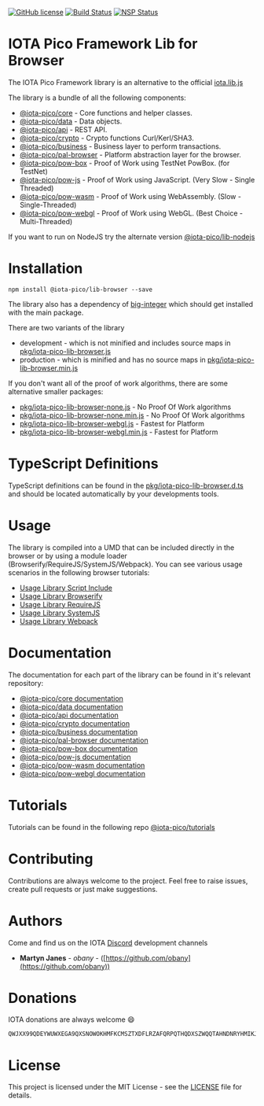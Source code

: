 [![GitHub license](https://img.shields.io/badge/license-MIT-blue.svg)](https://raw.githubusercontent.com/https://github.com/iota-pico/iota-pico-lib-browser/master/LICENSE) [![Build Status](https://travis-ci.org/https://github.com/iota-pico/iota-pico-lib-browser.svg?branch=master)](https://travis-ci.org/https://github.com/iota-pico/iota-pico-lib-browser) [![NSP Status](https://nodesecurity.io/orgs/https://github.com/iota-pico/projects/1b0bcb02-ba03-44c4-95ad-692c16246e9c/badge)](https://nodesecurity.io/orgs/https://github.com/iota-pico/projects/1b0bcb02-ba03-44c4-95ad-692c16246e9c)


# IOTA Pico Framework Lib for Browser

The IOTA Pico Framework library is an alternative to the official [iota.lib.js](https://github.com/iotaledger/iota.lib.js)

The library is a bundle of all the following components:

* [@iota-pico/core](https://github.com/iota-pico/iota-pico-core) - Core functions and helper classes.
* [@iota-pico/data](https://github.com/iota-pico/iota-pico-data) - Data objects.
* [@iota-pico/api](https://github.com/iota-pico/iota-pico-api) - REST API.
* [@iota-pico/crypto](https://github.com/iota-pico/iota-pico-crypto) - Crypto functions Curl/Kerl/SHA3.
* [@iota-pico/business](https://github.com/iota-pico/iota-pico-business) - Business layer to perform transactions.
* [@iota-pico/pal-browser](https://github.com/iota-pico/iota-pico-pal-browser) - Platform abstraction layer for the browser.
* [@iota-pico/pow-box](https://github.com/iota-pico/iota-pico-pow-box) - Proof of Work using TestNet PowBox. (for TestNet)
* [@iota-pico/pow-js](https://github.com/iota-pico/iota-pico-pow-js) - Proof of Work using JavaScript. (Very Slow - Single Threaded)
* [@iota-pico/pow-wasm](https://github.com/iota-pico/iota-pico-pow-wasm) - Proof of Work using WebAssembly. (Slow - Single-Threaded)
* [@iota-pico/pow-webgl](https://github.com/iota-pico/iota-pico-pow-webgl) - Proof of Work using WebGL. (Best Choice - Multi-Threaded)

If you want to run on NodeJS try the alternate version [@iota-pico/lib-nodejs](https://github.com/iota-pico/iota-pico-lib-nodejs)

# Installation

```shell
npm install @iota-pico/lib-browser --save
```

The library also has a dependency of [big-integer](https://www.npmjs.com/package/big-integer) which should get installed with the main package.

There are two variants of the library

* development - which is not minified and includes source maps in [pkg/iota-pico-lib-browser.js](./pkg/iota-pico-lib-browser.js)
* production - which is minified and has no source maps in [pkg/iota-pico-lib-browser.min.js](./pkg/iota-pico-lib-browser.min.js)

If you don't want all of the proof of work algorithms, there are some alternative smaller packages:

* [pkg/iota-pico-lib-browser-none.js](./pkg/iota-pico-lib-browser-none.js) - No Proof Of Work algorithms
* [pkg/iota-pico-lib-browser-none.min.js](./pkg/iota-pico-lib-browser-none.min.js) - No Proof Of Work algorithms
* [pkg/iota-pico-lib-browser-webgl.js](./pkg/iota-pico-lib-browser-webgl.js) - Fastest for Platform
* [pkg/iota-pico-lib-browser-webgl.min.js](./pkg/iota-pico-lib-browser-webgl.min.js) - Fastest for Platform


# TypeScript Definitions

TypeScript definitions can be found in the [pkg/iota-pico-lib-browser.d.ts](./pkg/iota-pico-lib-browser.d.ts) and should be located automatically by your developments tools.

# Usage

The library is compiled into a UMD that can be included directly in the browser or by using a module loader (Browserify/RequireJS/SystemJS/Webpack). You can see various usage scenarios in the following browser tutorials:

* [Usage Library Script Include](https://github.com/iota-pico/iota-pico-tutorials/blob/master/using-library/browser/getNodeInfoScriptInclude/README.md)
* [Usage Library Browserify](https://github.com/iota-pico/iota-pico-tutorials/blob/master/using-library/browser/getNodeInfoBrowserify/README.md)
* [Usage Library RequireJS](https://github.com/iota-pico/iota-pico-tutorials/blob/master/using-library/browser/getNodeInfoRequireJS/README.md)
* [Usage Library SystemJS](https://github.com/iota-pico/iota-pico-tutorials/blob/master/using-library/browser/getNodeInfoSystemJS/README.md)
* [Usage Library Webpack](https://github.com/iota-pico/iota-pico-tutorials/blob/master/using-library/browser/getNodeInfoWebpack/README.md)

# Documentation

The documentation for each part of the library can be found in it's relevant repository:

* [@iota-pico/core documentation](https://github.com/iota-pico/iota-pico-core/blob/master/docs/README.md)
* [@iota-pico/data documentation](https://github.com/iota-pico/iota-pico-data/blob/master/docs/README.md)
* [@iota-pico/api documentation](https://github.com/iota-pico/iota-pico-api/blob/master/docs/README.md)
* [@iota-pico/crypto documentation](https://github.com/iota-pico/iota-pico-crypto/blob/master/docs/README.md)
* [@iota-pico/business documentation](https://github.com/iota-pico/iota-pico-business/blob/master/docs/README.md)
* [@iota-pico/pal-browser documentation](https://github.com/iota-pico/iota-pico-pal-browser/blob/master/docs/README.md)
* [@iota-pico/pow-box documentation](https://github.com/iota-pico/iota-pico-pow-box/blob/master/docs/README.md)
* [@iota-pico/pow-js documentation](https://github.com/iota-pico/iota-pico-pow-js/blob/master/docs/README.md)
* [@iota-pico/pow-wasm documentation](https://github.com/iota-pico/iota-pico-pow-wasm/blob/master/docs/README.md)
* [@iota-pico/pow-webgl documentation](https://github.com/iota-pico/iota-pico-pow-webgl/blob/master/docs/README.md)

# Tutorials

Tutorials can be found in the following repo [@iota-pico/tutorials](https://github.com/iota-pico/iota-pico-tutorials)

# Contributing

Contributions are always welcome to the project. Feel free to raise issues, create pull requests or just make suggestions.

# Authors

Come and find us on the IOTA [Discord](https://discordapp.com/invite/fNGZXvh) development channels

* **Martyn Janes** - *obany* - ([https://github.com/obany](https://github.com/obany))

# Donations

IOTA donations are always welcome :smile:
```shell
QWJXX99QDEYWUWXEGA9QXSNOWOKHMFKCMSZTXDFLRZAFQRPQTHQDXSZWQQTAHNDNRYHMIKJYWQLKTFHBWSAOJDHAMB
```

# License

This project is licensed under the MIT License - see the [LICENSE](./LICENSE) file for details.
